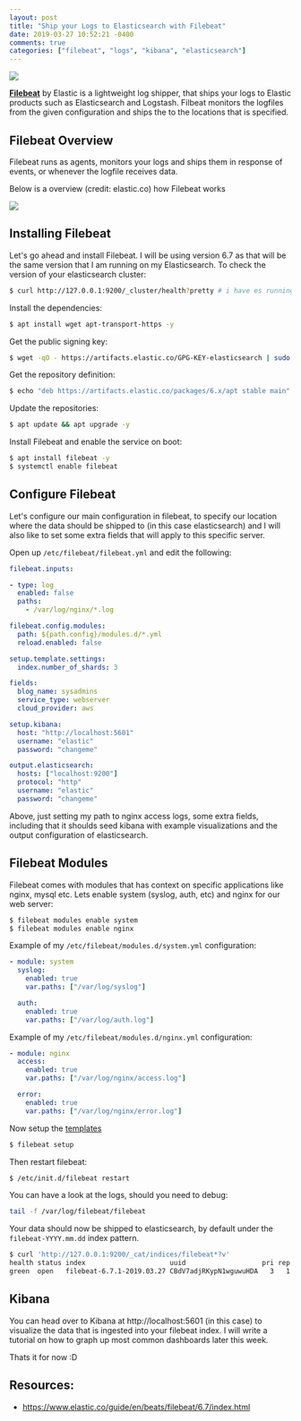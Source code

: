 ```yaml
---
layout: post
title: "Ship your Logs to Elasticsearch with Filebeat"
date: 2019-03-27 10:52:21 -0400
comments: true
categories: ["filebeat", "logs", "kibana", "elasticsearch"] 
---
```

![](https://user-images.githubusercontent.com/567298/55086561-4b0baa80-50b1-11e9-8062-a9e6de5ab56a.png)

**[Filebeat](https://www.elastic.co/guide/en/beats/filebeat/6.7/filebeat-overview.html)** by Elastic is a lightweight log shipper, that ships your logs to Elastic products such as Elasticsearch and Logstash. Filbeat monitors the logfiles from the given configuration and ships the to the locations that is specified.

## Filebeat Overview

Filebeat runs as agents, monitors your logs and ships them in response of events, or whenever the logfile receives data.

Below is a overview (credit: elastic.co) how Filebeat works

![](https://user-images.githubusercontent.com/567298/55086346-e18b9c00-50b0-11e9-8eac-ea4880cb1aff.png)

## Installing Filebeat

Let's go ahead and install Filebeat. I will be using version 6.7 as that will be the same version that I am running on my Elasticsearch. To check the version of your elasticsearch cluster:

```bash
$ curl http://127.0.0.1:9200/_cluster/health?pretty # i have es running locally
```

Install the dependencies:

```bash
$ apt install wget apt-transport-https -y
```

Get the public signing key:

```bash
$ wget -qO - https://artifacts.elastic.co/GPG-KEY-elasticsearch | sudo apt-key add -
```

Get the repository definition:

```bash
$ echo "deb https://artifacts.elastic.co/packages/6.x/apt stable main" | tee -a /etc/apt/sources.list.d/elastic-6.x.list
```

Update the repositories:

```bash
$ apt update && apt upgrade -y
```

Install Filebeat and enable the service on boot:

```bash
$ apt install filebeat -y
$ systemctl enable filebeat
```

## Configure Filebeat

Let's configure our main configuration in filebeat, to specify our location where the data should be shipped to (in this case elasticsearch) and I will also like to set some extra fields that will apply to this specific server.

Open up `/etc/filebeat/filebeat.yml` and edit the following:

```yaml
filebeat.inputs:

- type: log
  enabled: false
  paths:
    - /var/log/nginx/*.log 

filebeat.config.modules:
  path: ${path.config}/modules.d/*.yml
  reload.enabled: false

setup.template.settings:
  index.number_of_shards: 3

fields:
  blog_name: sysadmins
  service_type: webserver
  cloud_provider: aws

setup.kibana:
  host: "http://localhost:5601"
  username: "elastic"
  password: "changeme"

output.elasticsearch:
  hosts: ["localhost:9200"]
  protocol: "http"
  username: "elastic"
  password: "changeme"
```

Above, just setting my path to nginx access logs, some extra fields, including that it shoulds seed kibana with example visualizations and the output configuration of elasticsearch.

## Filebeat Modules

Filebeat comes with modules that has context on specific applications like nginx, mysql etc. Lets enable system (syslog, auth, etc) and nginx for our web server:

```bash
$ filebeat modules enable system
$ filebeat modules enable nginx
```

Example of my `/etc/filebeat/modules.d/system.yml` configuration: 

```yaml
- module: system
  syslog:
    enabled: true
    var.paths: ["/var/log/syslog"]

  auth:
    enabled: true
    var.paths: ["/var/log/auth.log"]
```

Example of my `/etc/filebeat/modules.d/nginx.yml` configuration:

```yaml
- module: nginx
  access:
    enabled: true
    var.paths: ["/var/log/nginx/access.log"]

  error:
    enabled: true
    var.paths: ["/var/log/nginx/error.log"]
```

Now setup the [templates](https://www.elastic.co/guide/en/beats/filebeat/6.7/filebeat-template.html)

```bash
$ filebeat setup
```

Then restart filebeat:

```bash
$ /etc/init.d/filebeat restart
```

You can have a look at the logs, should you need to debug:

```bash
tail -f /var/log/filebeat/filebeat
```

Your data should now be shipped to elasticsearch, by default under the `filebeat-YYYY.mm.dd` index pattern.

```bash
$ curl 'http://127.0.0.1:9200/_cat/indices/filebeat*?v'
health status index                     uuid                   pri rep docs.count docs.deleted store.size pri.store.size
green  open   filebeat-6.7.1-2019.03.27 CBdV7adjRKypN1wguwuHDA   3   1     453220            0    230.2mb        115.9mb
```

## Kibana

You can head over to Kibana at http://localhost:5601 (in this case) to visualize the data that is ingested into your filebeat index. I will write a tutorial on how to graph up most common dashboards later this week.

Thats it for now :D

## Resources:

- https://www.elastic.co/guide/en/beats/filebeat/6.7/index.html
